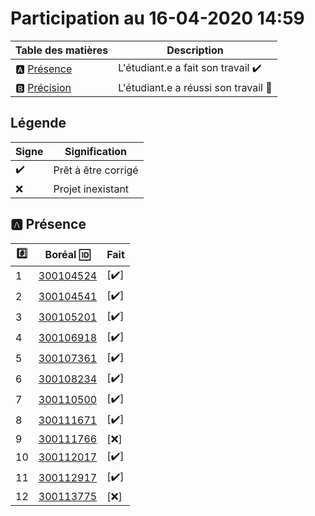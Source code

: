 # Participation au 16-04-2020 14:59

| Table des matières            | Description                                             |
|-------------------------------|---------------------------------------------------------|
| :a: [Présence](#a-présence)   | L'étudiant.e a fait son travail    :heavy_check_mark:   |
| :b: [Précision](#b-précision) | L'étudiant.e a réussi son travail  :tada:               |

## Légende

| Signe              | Signification                 |
|--------------------|-------------------------------|
| :heavy_check_mark: | Prêt à être corrigé           |
| :x:                | Projet inexistant             |

## :a: Présence

|:hash:| Boréal :id:                | Fait               |
|------|----------------------------|--------------------|
| 1 | [300104524](../300104524/b300104524-fonction.ps1) | [:heavy_check_mark:] |
| 2 | [300104541](../300104541/b300104541-fonction.ps1) | [:heavy_check_mark:] |
| 3 | [300105201](../300105201/b300105201-fonction.ps1) | [:heavy_check_mark:] |
| 4 | [300106918](../300106918/b300106918-fonction.ps1) | [:heavy_check_mark:] |
| 5 | [300107361](../300107361/b300107361-fonction.ps1) | [:heavy_check_mark:] |
| 6 | [300108234](../300108234/b300108234-fonction.ps1) | [:heavy_check_mark:] |
| 7 | [300110500](../300110500/b300110500-fonction.ps1) | [:heavy_check_mark:] |
| 8 | [300111671](../300111671/b300111671-fonction.ps1) | [:heavy_check_mark:] |
| 9 | [300111766](../300111766/b300111766-fonction.ps1) | [:x:] |
| 10 | [300112017](../300112017/b300112017-fonction.ps1) | [:heavy_check_mark:] |
| 11 | [300112917](../300112917/b300112917-fonction.ps1) | [:heavy_check_mark:] |
| 12 | [300113775](../300113775/b300113775-fonction.ps1) | [:x:] |
